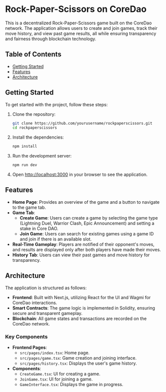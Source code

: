 # Rock-Paper-Scissors on CoreDao

This is a decentralized Rock-Paper-Scissors game built on the CoreDao network. The application allows users to create and join games, track their move history, and view past game results, all while ensuring transparency and fairness through blockchain technology.

## Table of Contents

- [Getting Started](#getting-started)
- [Features](#features)
- [Architecture](#architecture)

## Getting Started

To get started with the project, follow these steps:

1. Clone the repository:
   ```bash
   git clone https://github.com/yourusername/rockpaperscissors.git
   cd rockpaperscissors
   ```

2. Install the dependencies:
   ```bash
   npm install
   ```

3. Run the development server:
   ```bash
   npm run dev
   ```

4. Open [http://localhost:3000](http://localhost:3000) in your browser to see the application.

## Features

- **Home Page**: Provides an overview of the game and a button to navigate to the game tab.
- **Game Tab**: 
  - **Create Game**: Users can create a game by selecting the game type (Lightning Duel, Warrior Clash, Epic Announcement) and setting a stake in Core DAO.
  - **Join Game**: Users can search for existing games using a game ID and join if there is an available slot.
- **Real-Time Gameplay**: Players are notified of their opponent's moves, and results are displayed only after both players have made their moves.
- **History Tab**: Users can view their past games and move history for transparency.

## Architecture

The application is structured as follows:

- **Frontend**: Built with Next.js, utilizing React for the UI and Wagmi for CoreDao interactions.
- **Smart Contracts**: The game logic is implemented in Solidity, ensuring secure and transparent gameplay.
- **Blockchain**: All game states and transactions are recorded on the CoreDao network.

### Key Components

- **Frontend Pages**: 
  - `src/pages/index.tsx`: Home page.
  - `src/pages/game.tsx`: Game creation and joining interface.
  - `src/pages/history.tsx`: Displays the user's game history.
- **Components**: 
  - `CreateGame.tsx`: UI for creating a game.
  - `JoinGame.tsx`: UI for joining a game.
  - `GameInterface.tsx`: Displays the game in progress.



